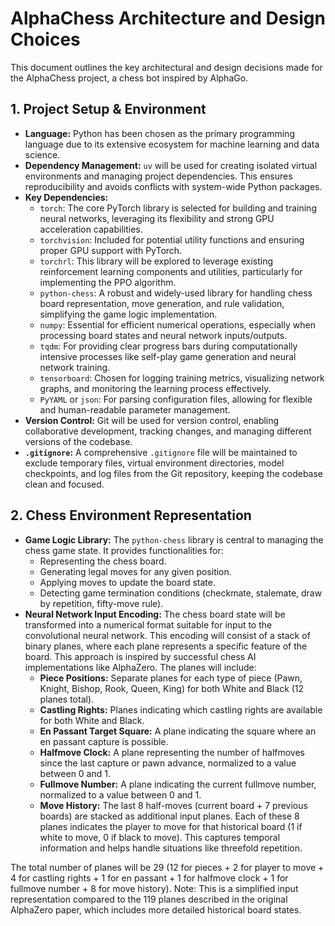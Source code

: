 # AlphaChess Architecture and Design Choices

This document outlines the key architectural and design decisions made for the AlphaChess project, a chess bot inspired by AlphaGo.

## 1. Project Setup & Environment

- **Language:** Python has been chosen as the primary programming language due to its extensive ecosystem for machine learning and data science.
- **Dependency Management:** `uv` will be used for creating isolated virtual environments and managing project dependencies. This ensures reproducibility and avoids conflicts with system-wide Python packages.
- **Key Dependencies:**
  - `torch`: The core PyTorch library is selected for building and training neural networks, leveraging its flexibility and strong GPU acceleration capabilities.
  - `torchvision`: Included for potential utility functions and ensuring proper GPU support with PyTorch.
  - `torchrl`: This library will be explored to leverage existing reinforcement learning components and utilities, particularly for implementing the PPO algorithm.
  - `python-chess`: A robust and widely-used library for handling chess board representation, move generation, and rule validation, simplifying the game logic implementation.
  - `numpy`: Essential for efficient numerical operations, especially when processing board states and neural network inputs/outputs.
  - `tqdm`: For providing clear progress bars during computationally intensive processes like self-play game generation and neural network training.
  - `tensorboard`: Chosen for logging training metrics, visualizing network graphs, and monitoring the learning process effectively.
  - `PyYAML` or `json`: For parsing configuration files, allowing for flexible and human-readable parameter management.
- **Version Control:** Git will be used for version control, enabling collaborative development, tracking changes, and managing different versions of the codebase.
- **`.gitignore`:** A comprehensive `.gitignore` file will be maintained to exclude temporary files, virtual environment directories, model checkpoints, and log files from the Git repository, keeping the codebase clean and focused.

## 2. Chess Environment Representation

- **Game Logic Library:** The `python-chess` library is central to managing the chess game state. It provides functionalities for:
  - Representing the chess board.
  - Generating legal moves for any given position.
  - Applying moves to update the board state.
  - Detecting game termination conditions (checkmate, stalemate, draw by repetition, fifty-move rule).
- **Neural Network Input Encoding:** The chess board state will be transformed into a numerical format suitable for input to the convolutional neural network. This encoding will consist of a stack of binary planes, where each plane represents a specific feature of the board. This approach is inspired by successful chess AI implementations like AlphaZero. The planes will include:
  - **Piece Positions:** Separate planes for each type of piece (Pawn, Knight, Bishop, Rook, Queen, King) for both White and Black (12 planes total).
  - **Castling Rights:** Planes indicating which castling rights are available for both White and Black.
  - **En Passant Target Square:** A plane indicating the square where an en passant capture is possible.
  - **Halfmove Clock:** A plane representing the number of halfmoves since the last capture or pawn advance, normalized to a value between 0 and 1.
  - **Fullmove Number:** A plane indicating the current fullmove number, normalized to a value between 0 and 1.
  - **Move History:** The last 8 half-moves (current board + 7 previous boards) are stacked as additional input planes. Each of these 8 planes indicates the player to move for that historical board (1 if white to move, 0 if black to move). This captures temporal information and helps handle situations like threefold repetition.

The total number of planes will be 29 (12 for pieces + 2 for player to move + 4 for castling rights + 1 for en passant + 1 for halfmove clock + 1 for fullmove number + 8 for move history).
Note: This is a simplified input representation compared to the 119 planes described in the original AlphaZero paper, which includes more detailed historical board states.
